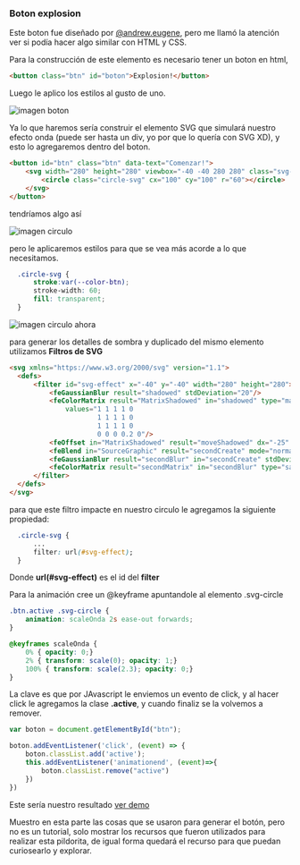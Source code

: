 ### Boton explosion

Este boton fue diseñado por
[@andrew.eugene](https://www.instagram.com/p/CAu-3qggz49/), pero me llamó la atención ver si podía hacer algo similar con HTML y CSS.

Para la construcción de este elemento es necesario tener un boton en html,

````html
<button class="btn" id="boton">Explosion!</button>
````

Luego le aplico los estilos al gusto de uno.

![imagen boton](https://raw.githubusercontent.com/johnbeto20/pildoritas-css-BotonOnda/master/img_Readme/image-boton.jpg)

Ya lo que haremos sería construir el elemento SVG que simulará nuestro efecto onda (puede ser hasta un div, yo por que lo quería con SVG XD), y esto lo agregaremos dentro del boton.

````html
<button id="btn" class="btn" data-text="Comenzar!">
    <svg width="280" height="280" viewbox="-40 -40 280 280" class="svg-circle">
        <circle class="circle-svg" cx="100" cy="100" r="60"></circle>
    </svg>
</button>
````
tendríamos algo así

![imagen circulo](https://raw.githubusercontent.com/johnbeto20/pildoritas-css-BotonOnda/master/img_Readme/imagen-circle.jpg)

pero le aplicaremos estilos para que se vea más acorde a lo que necesitamos.

````css
  .circle-svg {
      stroke:var(--color-btn);
      stroke-width: 60;
      fill: transparent;
  }
````

![imagen circulo ahora](https://raw.githubusercontent.com/johnbeto20/pildoritas-css-BotonOnda/master/img_Readme/imagen-circle-now.jpg)

para generar los detalles de sombra y duplicado del mismo elemento utilizamos <b>Filtros de SVG</b>

````html
<svg xmlns="https://www.w3.org/2000/svg" version="1.1">
  <defs>
      <filter id="svg-effect" x="-40" y="-40" width="280" height="280">
          <feGaussianBlur result="shadowed" stdDeviation="20"/>
          <feColorMatrix result="MatrixShadowed" in="shadowed" type="matrix"
              values="1 1 1 1 0
                      1 1 1 1 0
                      1 1 1 1 0
                      0 0 0 0.2 0"/>
          <feOffset in="MatrixShadowed" result="moveShadowed" dx="-25" dy="-25"/>
          <feBlend in="SourceGraphic" result="secondCreate" mode="normal"/>
          <feGaussianBlur result="secondBlur" in="secondCreate" stdDeviation="20"/>
          <feColorMatrix result="secondMatrix" in="secondBlur" type="saturate" values="1.6"/>
      </filter>
  </defs>
</svg>
````

para que este filtro impacte en nuestro circulo le agregamos la siguiente propiedad:

````css
  .circle-svg {
      ...
      filter: url(#svg-effect);
  }
````

Donde <b>url(#svg-effect)</b> es el id del <b>filter</b>

Para la animación cree un @keyframe apuntandole al elemento .svg-circle

````CSS
.btn.active .svg-circle {
    animation: scaleOnda 2s ease-out forwards;
}

@keyframes scaleOnda {
    0% { opacity: 0;}
    2% { transform: scale(0); opacity: 1;}
    100% { transform: scale(2.3); opacity: 0;}
}
````

La clave es que por JAvascript le enviemos un evento de click, y al hacer click le agregamos la clase <b>.active</b>, y cuando finaliz se la volvemos a remover.

````javascript
var boton = document.getElementById("btn");

boton.addEventListener('click', (event) => {
    boton.classList.add('active');
    this.addEventListener('animationend', (event)=>{
        boton.classList.remove("active")
    })
})
````

Este sería nuestro resultado
[ver demo](https://johnbeto20.github.io/pildoritas-css-BotonOnda/)

Muestro en esta parte las cosas que se usaron para generar el botón, pero no es un tutorial, solo mostrar los recursos que fueron utilizados para realizar esta pildorita, de igual forma quedará el recurso para que puedan curiosearlo y explorar.